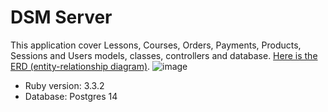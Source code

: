 # DSM Server
This application cover Lessons, Courses, Orders, Payments, Products, Sessions and Users models, classes, controllers and database. [Here is the ERD (entity-relationship diagram)](https://dbdiagram.io/d/666520039713410b051b1aa9).
![image](https://github.com/jmlandi/dsm-server/assets/98327875/2cbc8175-4568-4439-bf99-ffcbfbe3fb42)


* Ruby version: 3.3.2
* Database: Postgres 14
